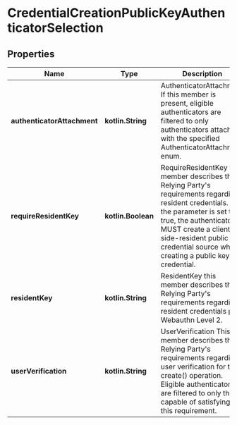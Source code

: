 
# CredentialCreationPublicKeyAuthenticatorSelection

## Properties
Name | Type | Description | Notes
------------ | ------------- | ------------- | -------------
**authenticatorAttachment** | **kotlin.String** | AuthenticatorAttachment If this member is present, eligible authenticators are filtered to only authenticators attached with the specified AuthenticatorAttachment enum. |  [optional]
**requireResidentKey** | **kotlin.Boolean** | RequireResidentKey this member describes the Relying Party&#39;s requirements regarding resident credentials. If the parameter is set to true, the authenticator MUST create a client-side-resident public key credential source when creating a public key credential. |  [optional]
**residentKey** | **kotlin.String** | ResidentKey this member describes the Relying Party&#39;s requirements regarding resident credentials per Webauthn Level 2. |  [optional]
**userVerification** | **kotlin.String** | UserVerification This member describes the Relying Party&#39;s requirements regarding user verification for the create() operation. Eligible authenticators are filtered to only those capable of satisfying this requirement. |  [optional]



